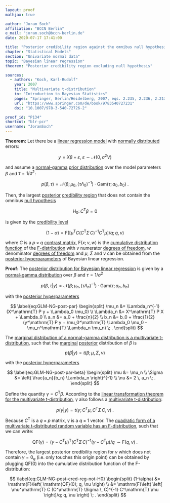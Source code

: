 ```yaml
---
layout: proof
mathjax: true

author: "Joram Soch"
affiliation: "BCCN Berlin"
e_mail: "joram.soch@bccn-berlin.de"
date: 2020-07-17 17:41:00

title: "Posterior credibility region against the omnibus null hypothesis for Bayesian linear regression"
chapter: "Statistical Models"
section: "Univariate normal data"
topic: "Bayesian linear regression"
theorem: "Posterior credibility region excluding null hypothesis"

sources:
  - authors: "Koch, Karl-Rudolf"
    year: 2007
    title: "Multivariate t-distribution"
    in: "Introduction to Bayesian Statistics"
    pages: "Springer, Berlin/Heidelberg, 2007, eqs. 2.235, 2.236, 2.213, 2.210, 2.211, 2.183"
    url: "https://www.springer.com/de/book/9783540727231"
    doi: "10.1007/978-3-540-72726-2"

proof_id: "P134"
shortcut: "blr-pcr"
username: "JoramSoch"
---
```



**Theorem:** Let there be a [linear regression model](/D/mlr) with [normally distributed](/D/mvn) errors:

$$ \label{eq:GLM}
y = X \beta + \varepsilon, \; \varepsilon \sim \mathcal{N}(0, \sigma^2 V)
$$

and assume a [normal-gamma](/D/ng) [prior distribution](/D/prior) over the model parameters $\beta$ and $\tau = 1/\sigma^2$:

$$ \label{eq:GLM-NG-prior}
p(\beta,\tau) = \mathcal{N}(\beta; \mu_0, (\tau \Lambda_0)^{-1}) \cdot \mathrm{Gam}(\tau; a_0, b_0) \; .
$$

Then, the largest [posterior](/D/post) [credibility region](/D/cr) that does not contain the omnibus [null hypothesis](/D/h0)

$$ \label{eq:GLM-H0}
\mathrm{H}_0: \, C^\mathrm{T} \beta = 0
$$

is given by the [credibility level](/D/cr)

$$ \label{eq:GLM-NG-PCR}
(1-\alpha) = \mathrm{F}\left( \left[ \mu^\mathrm{T} C (C^\mathrm{T} \Sigma \, C)^{-1} C^\mathrm{T} \mu \right]/q; q, \nu \right)
$$

where $C$ is a $p \times q$ [contrast matrix](/D/fcon), $\mathrm{F}(x; v, w)$ is the [cumulative distribution function](/D/cdf) of the [F-distribution](/D/f) with $v$ numerator [degrees of freedom](/D/dof), $w$ denominator [degrees of freedom](/D/dof) and $\mu$, $\Sigma$ and $\nu$ can be obtained from the [posterior hyperparameters](/D/post) of Bayesian linear regression.


**Proof:** The [posterior distribution for Bayesian linear regression](/P/blr-post) is given by a [normal-gamma distribution](/D/ng) over $\beta$ and $\tau = 1/\sigma^2$

$$ \label{eq:GLM-NG-post}
p(\beta,\tau|y) = \mathcal{N}(\beta; \mu_n, (\tau \Lambda_n)^{-1}) \cdot \mathrm{Gam}(\tau; a_n, b_n)
$$

with the [posterior hyperparameters](/D/post)

$$ \label{eq:GLM-NG-post-par}
\begin{split}
\mu_n &= \Lambda_n^{-1} (X^\mathrm{T} P y + \Lambda_0 \mu_0) \\
\Lambda_n &= X^\mathrm{T} P X + \Lambda_0 \\
a_n &= a_0 + \frac{n}{2} \\
b_n &= b_0 + \frac{1}{2} (y^\mathrm{T} P y + \mu_0^\mathrm{T} \Lambda_0 \mu_0 - \mu_n^\mathrm{T} \Lambda_n \mu_n) \; .
\end{split}
$$

The [marginal distribution of a normal-gamma distribution is a multivariate t-distribution](/P/ng-marg), such that the [marginal](/D/dist-marg) [posterior](/D/post) distribution of $\beta$ is

$$ \label{eq:GLM-NG-post-beta}
p(\beta|y) = t(\beta; \mu, \Sigma, \nu)
$$

with the [posterior hyperparameters](/D/post)

$$ \label{eq:GLM-NG-post-par-beta}
\begin{split}
\mu &= \mu_n \\
\Sigma &= \left( \frac{a_n}{b_n} \Lambda_n \right)^{-1} \\
\nu &= 2 \, a_n \; .
\end{split}
$$

Define the quantity $\gamma = C^\mathrm{T} \beta$. According to the [linear transformation theorem for the multivariate t-distribution](/P/mvt-ltt), $\gamma$ also follows a [multivariate t-distribution](/D/mvt):

$$ \label{eq:GLM-NG-post-gamma}
p(\gamma|y) = t(\gamma; C^\mathrm{T} \mu, C^\mathrm{T} \Sigma \, C, \nu) \; .
$$

Because $C^\mathrm{T}$ is a $q \times p$ matrix, $\gamma$ is a $q \times 1$ vector. The [quadratic form of a multivariate t-distributed random variable has an F-distribution](/P/mvt-f), such that we can write:

$$ \label{eq:GLM-NG-post-qf}
\mathrm{QF}(\gamma) = (\gamma - C^\mathrm{T} \mu)^\mathrm{T} (C^\mathrm{T} \Sigma \, C)^{-1} (\gamma - C^\mathrm{T} \mu) /q \, \sim \mathrm{F}(q,\nu) \; .
$$

Therefore, the largest posterior credibility region for $\gamma$ which does not contain $\gamma = 0_q$ (i.e. only touches this origin point) can be obtained by plugging $\mathrm{QF}(0)$ into the cumulative distribution function of the F-distribution:

$$ \label{eq:GLM-NG-post-cred-reg-not-H0}
\begin{split}
(1-\alpha) &= \mathrm{F}\left( \mathrm{QF}(0); q, \nu \right) \\
&= \mathrm{F}\left( \left[ \mu^\mathrm{T} C (C^\mathrm{T} \Sigma \, C)^{-1} C^\mathrm{T} \mu \right]/q; q, \nu \right) \; .
\end{split}
$$